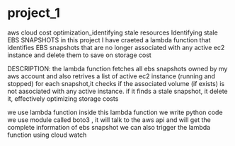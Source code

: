 # project_1
aws cloud cost optimization_identifying stale resources
Identifying stale EBS SNAPSHOTS in this project
I have craeted a lambda function that identifies EBS snapshots that are no longer associated with any active ec2 instance and delete them to save on storage cost

DESCRIPTION:
the lambda function fetches all ebs snapshots owned by my aws account and also retrives a list of active ec2 instance (running and stopped)
for each snapshot,it checks if the associated volume (if exists) is not aasociated with any active instance.
if it finds a stale snapshot, it delete it,
effectively optimizing storage costs

we use lambda function inside this lambda function we write python code we use module called boto3 ,
it will talk to the aws api and will get the complete information of ebs snapshot 
we can also trigger the lambda function using cloud watch

